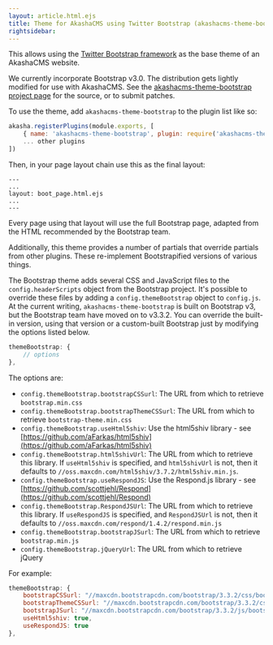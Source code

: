 ```yaml
---
layout: article.html.ejs
title: Theme for AkashaCMS using Twitter Bootstrap (akashacms-theme-bootstrap)
rightsidebar:
---
```


This allows using the [Twitter Bootstrap framework](http://getbootstrap.com/) as the base theme of an AkashaCMS website.

We currently incorporate Bootstrap v3.0.  The distribution gets lightly modified for use with AkashaCMS.  See the [akashacms-theme-bootstrap project page](https://github.com/robogeek/akashacms-theme-bootstrap) for the source, or to submit patches.

To use the theme, add `akashacms-theme-bootstrap` to the plugin list like so:

```js
akasha.registerPlugins(module.exports, [
    { name: 'akashacms-theme-bootstrap', plugin: require('akashacms-theme-bootstrap') },
    ... other plugins
])
```

Then, in your page layout chain use this as the final layout:


```
---
...
layout: boot_page.html.ejs
...
---
```

Every page using that layout will use the full Bootstrap page, adapted from the HTML recommended by the Bootstrap team.

Additionally, this theme provides a number of partials that override partials from other plugins.  These re-implement Bootstrapified versions of various things.


The Bootstrap theme adds several CSS and JavaScript files to the `config.headerScripts` object from the Bootstrap project.  It's possible to override these files by adding a `config.themeBootstrap` object to `config.js`.  At the current writing, `akashacms-theme-bootstrap` is built on Bootstrap v3, but the Bootstrap team have moved on to v3.3.2.  You can override the built-in version, using that version or a custom-built Bootstrap just by modifying the options listed below.

```js
themeBootstrap: {
    // options
},
```

The options are:

* `config.themeBootstrap.bootstrapCSSurl`: The URL from which to retrieve `bootstrap.min.css`
* `config.themeBootstrap.bootstrapThemeCSSurl`: The URL from which to retrieve `bootstrap-theme.min.css`
* `config.themeBootstrap.useHtml5shiv`: Use the html5shiv library - see [https://github.com/aFarkas/html5shiv](https://github.com/aFarkas/html5shiv)
* `config.themeBootstrap.html5shivUrl`: The URL from which to retrieve this library.  If `useHtml5shiv` is specified, and `html5shivUrl` is not, then it defaults to `//oss.maxcdn.com/html5shiv/3.7.2/html5shiv.min.js`.
* `config.themeBootstrap.useRespondJS`: Use the Respond.js library - see [https://github.com/scottjehl/Respond](https://github.com/scottjehl/Respond)
* `config.themeBootstrap.RespondJSUrl`: The URL from which to retrieve this library.  If `useRespondJS` is specified, and `RespondJSUrl` is not, then it defaults to `//oss.maxcdn.com/respond/1.4.2/respond.min.js`
* `config.themeBootstrap.bootstrapJSurl`: The URL from which to retrieve `bootstrap.min.js`
* `config.themeBootstrap.jQueryUrl`: The URL from which to retrieve jQuery

For example:

```js
themeBootstrap: {
    bootstrapCSSurl: "//maxcdn.bootstrapcdn.com/bootstrap/3.3.2/css/bootstrap.min.css",
    bootstrapThemeCSSurl: "//maxcdn.bootstrapcdn.com/bootstrap/3.3.2/css/bootstrap-theme.min.css",
    bootstrapJSurl: "//maxcdn.bootstrapcdn.com/bootstrap/3.3.2/js/bootstrap.min.js",
    useHtml5shiv: true,
    useRespondJS: true
},
```
